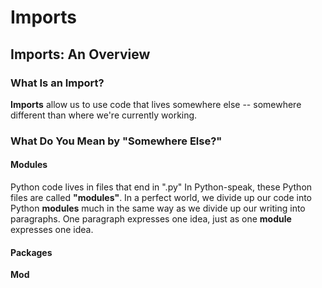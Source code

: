 # Imports

## Imports: An Overview

### What Is an Import?
**Imports** allow us to use code that lives somewhere else -- somewhere different than where we're currently working. 

### What Do You Mean by "Somewhere Else?"

#### Modules
Python code lives in files that end in ".py"
In Python-speak, these Python files are called **"modules"**.
In a perfect world, we divide up our code into Python **modules** much in the same way as we divide up our writing into paragraphs. One paragraph expresses one idea, just as one **module** expresses one idea.

#### Packages
**Mod**


<!--stackedit_data:
eyJoaXN0b3J5IjpbMTA4ODMzOTUyMCwxODExOTcyOTUwLDQ3Mz
YyMTE0M119
-->